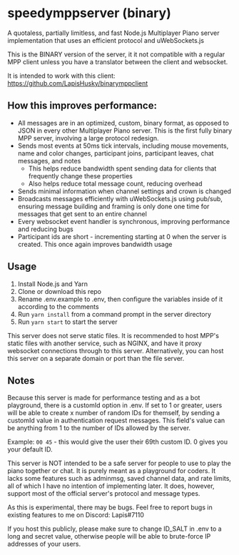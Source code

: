 # speedymppserver (binary)
A quotaless, partially limitless, and fast Node.js Multiplayer Piano server implementation that uses an efficient protocol and uWebSockets.js

This is the BINARY version of the server, it it not compatible with a regular MPP client unless you have a translator between the client and websocket.

It is intended to work with this client: https://github.com/LapisHusky/binarymppclient

## How this improves performance:
- All messages are in an optimized, custom, binary format, as opposed to JSON in every other Multiplayer Piano server. This is the first fully binary MPP server, involving a large protocol redesign.
- Sends most events at 50ms tick intervals, including mouse movements, name and color changes, participant joins, participant leaves, chat messages, and notes
  - This helps reduce bandwidth spent sending data for clients that frequently change these properties
  - Also helps reduce total message count, reducing overhead
- Sends minimal information when channel settings and crown is changed
- Broadcasts messages efficiently with uWebSockets.js using pub/sub, ensuring message building and framing is only done one time for messages that get sent to an entire channel
- Every websocket event handler is synchronous, improving performance and reducing bugs
- Participant ids are short - incrementing starting at 0 when the server is created. This once again improves bandwidth usage

## Usage
1. Install Node.js and Yarn
2. Clone or download this repo
3. Rename .env.example to .env, then configure the variables inside of it according to the comments
4. Run `yarn install` from a command prompt in the server directory
5. Run `yarn start` to start the server

This server does not serve static files. It is recommended to host MPP's static files with another service, such as NGINX, and have it proxy websocket connections through to this server. Alternatively, you can host this server on a separate domain or port than the file server.

## Notes
Because this server is made for performance testing and as a bot playground, there is a customId option in .env. If set to 1 or greater, users will be able to create x number of random IDs for themself, by sending a customId value in authentication request messages. This field's value can be anything from 1 to the number of IDs allowed by the server.

Example: `00 45` - this would give the user their 69th custom ID. 0 gives you your default ID.

This server is NOT intended to be a safe server for people to use to play the piano together or chat. It is purely meant as a playground for coders. It lacks some features such as adminmsg, saved channel data, and rate limits, all of which I have no intention of implementing later. It does, however, support most of the official server's protocol and message types.

As this is experimental, there may be bugs. Feel free to report bugs in existing features to me on Discord: Lapis#7110

If you host this publicly, please make sure to change ID_SALT in .env to a long and secret value, otherwise people will be able to brute-force IP addresses of your users.
